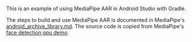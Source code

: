 This is an example of using MediaPipe AAR in Android Studio with Gradle.

The steps to build and use MediaPipe AAR is documented in MediaPipe's [android_archive_library.md](https://github.com/google/mediapipe/blob/master/mediapipe/docs/android_archive_library.md). The source code is copied from MediaPipe's [face detection gpu demo](https://github.com/google/mediapipe/tree/master/mediapipe/examples/android/src/java/com/google/mediapipe/apps/facedetectiongpu).